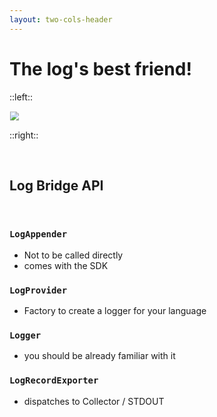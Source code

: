 ```yaml
---
layout: two-cols-header
---
```


# The log's best friend!

::left::

<v-click>
<img class="rounded" style="scale: 90%;" src="https://media.giphy.com/media/v1.Y2lkPTc5MGI3NjExamltNGM2N3R6eWp3a3VkMjZ0OXdpeXBoMDJsd2RjNWhvZWludmw1bCZlcD12MV9naWZzX3NlYXJjaCZjdD1n/llmnJghXZbYGIdUlxN/giphy.gif">
</v-click>


::right::

<v-clicks>
<div>
<br>

## Log Bridge API

<br>
</div>

<div>

### `LogAppender`

* Not to be called directly
* comes with the SDK
</div>
<div>

### `LogProvider`
* Factory to create a logger for your language
</div>
<div>

### `Logger`
* you should be already familiar with it
</div>
<div>

### `LogRecordExporter`
* dispatches to Collector / STDOUT
</div>
</v-clicks>

<style>
.slidev-layout {
    background: linear-gradient(to right, #A11CAF, #5B21B6);
}
</style>
